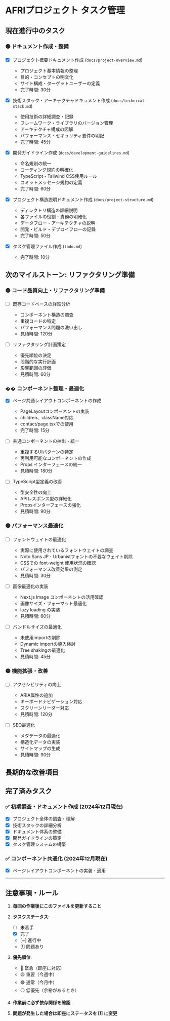 # AFRIプロジェクト タスク管理

## 現在進行中のタスク

### 🟢 ドキュメント作成・整備

- [x] プロジェクト概要ドキュメント作成 (`docs/project-overview.md`)
  - プロジェクト基本情報の整理
  - 目的・コンセプトの明文化
  - サイト構成・ターゲットユーザーの定義
  - 完了時間: 30分

- [x] 技術スタック・アーキテクチャドキュメント作成 (`docs/technical-stack.md`)
  - 使用技術の詳細調査・記録
  - フレームワーク・ライブラリのバージョン管理
  - アーキテクチャ構成の図解
  - パフォーマンス・セキュリティ要件の明記
  - 完了時間: 45分

- [x] 開発ガイドライン作成 (`docs/development-guidelines.md`)
  - 命名規則の統一
  - コーディング規約の明確化
  - TypeScript・Tailwind CSS使用ルール
  - コミットメッセージ規約の定義
  - 完了時間: 60分

- [x] プロジェクト構造説明ドキュメント作成 (`docs/project-structure.md`)
  - ディレクトリ構造の詳細説明
  - 各ファイルの役割・責務の明確化
  - データフロー・アーキテクチャの説明
  - 開発・ビルド・デプロイフローの記録
  - 完了時間: 50分

- [x] タスク管理ファイル作成 (`todo.md`)
  - 完了時間: 10分

## 次のマイルストーン: リファクタリング準備

### 🟡 コード品質向上・リファクタリング準備

- [ ] 既存コードベースの詳細分析
  - コンポーネント構造の調査
  - 重複コードの特定
  - パフォーマンス問題の洗い出し
  - 見積時間: 120分

- [ ] リファクタリング計画策定
  - 優先順位の決定
  - 段階的な実行計画
  - 影響範囲の評価
  - 見積時間: 60分

### �� コンポーネント整理・最適化

- [x] ページ共通レイアウトコンポーネントの作成
  - PageLayoutコンポーネントの実装
  - children、className対応
  - contact/page.tsxでの使用
  - 完了時間: 15分

- [ ] 共通コンポーネントの抽出・統一
  - 重複するUIパターンの特定
  - 再利用可能なコンポーネントの作成
  - Props インターフェースの統一
  - 見積時間: 180分

- [ ] TypeScript型定義の改善
  - 型安全性の向上
  - APIレスポンス型の詳細化
  - Propsインターフェースの強化
  - 見積時間: 90分

### 🟢 パフォーマンス最適化

- [ ] フォントウェイトの最適化
  - 実際に使用されているフォントウェイトの調査
  - Noto Sans JP・Urbanistフォントの不要なウェイト削除
  - CSSでの font-weight 使用状況の確認
  - パフォーマンス改善効果の測定
  - 見積時間: 30分

- [ ] 画像最適化の実装
  - Next.js Image コンポーネントの活用確認
  - 画像サイズ・フォーマット最適化
  - lazy loading の実装
  - 見積時間: 60分

- [ ] バンドルサイズの最適化
  - 未使用importの削除
  - Dynamic importの導入検討
  - Tree shakingの最適化
  - 見積時間: 45分

### 🟡 機能拡張・改善

- [ ] アクセシビリティの向上
  - ARIA属性の追加
  - キーボードナビゲーション対応
  - スクリーンリーダー対応
  - 見積時間: 120分

- [ ] SEO最適化
  - メタデータの最適化
  - 構造化データの実装
  - サイトマップの生成
  - 見積時間: 90分

## 長期的な改善項目


## 完了済みタスク

### ✅ 初期調査・ドキュメント作成 (2024年12月現在)

- [x] プロジェクト全体の調査・理解
- [x] 技術スタックの詳細分析
- [x] ドキュメント体系の整備
- [x] 開発ガイドラインの策定
- [x] タスク管理システムの構築

### ✅ コンポーネント共通化 (2024年12月現在)

- [x] ページレイアウトコンポーネントの実装・適用

---

## 注意事項・ルール

1. **毎回の作業後にこのファイルを更新すること**
2. **タスクステータス**:
   - [ ] 未着手
   - [x] 完了
   - [~] 進行中
   - [!] 問題あり

3. **優先順位**:
   - 🔴 緊急（即座に対応）
   - 🟡 重要（今週中）
   - 🟢 通常（今月中）
   - ⚪ 低優先（余裕があるとき）

4. **作業前に必ず依存関係を確認**
5. **問題が発生した場合は即座にステータスを [!] に変更**
